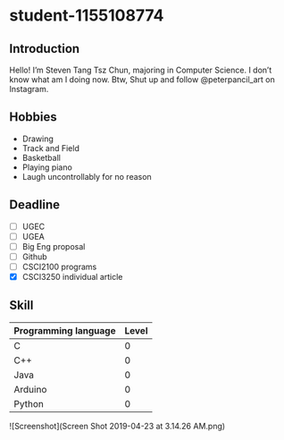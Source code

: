 #  student-1155108774
## **Introduction**
Hello! I’m Steven Tang Tsz Chun, majoring in Computer Science.
I don’t know what am I doing now.
Btw, Shut up and follow @peterpancil_art on Instagram.

## **Hobbies**
* Drawing
* Track and Field
* Basketball
* Playing piano
* Laugh uncontrollably for no reason

## **Deadline**
-  [ ]  UGEC
-  [ ]  UGEA
-  [ ]  Big Eng proposal
-  [ ] Github
-  [ ] CSCI2100 programs
-  [X] CSCI3250 individual article

## **Skill**
|Programming language|Level|
|-------------------------------|-------|
|C                                         |0       |
|C++                                     |0       |
|Java                                    |0       |
|Arduino                               |0       |
|Python                                |0       |

![Screenshot](Screen Shot 2019-04-23 at 3.14.26 AM.png)
